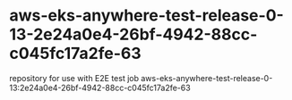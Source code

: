 # aws-eks-anywhere-test-release-0-13-2e24a0e4-26bf-4942-88cc-c045fc17a2fe-63
repository for use with E2E test job aws-eks-anywhere-test-release-0-13:2e24a0e4-26bf-4942-88cc-c045fc17a2fe-63

